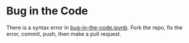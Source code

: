# Bug in the Code

There is a syntax error in [bug-in-the-code.ipynb](bug-in-the-code.ipynb). Fork the repo, fix the error, commit, push, then make a pull request.
